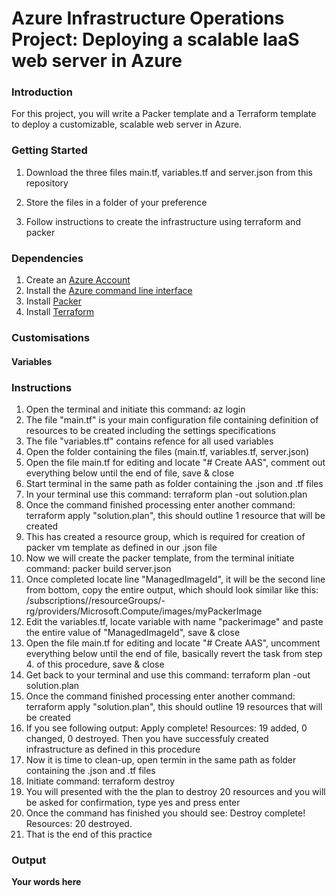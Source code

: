 # Azure Infrastructure Operations Project: Deploying a scalable IaaS web server in Azure

### Introduction
For this project, you will write a Packer template and a Terraform template to deploy a customizable, scalable web server in Azure.

### Getting Started
1. Download the three files main.tf, variables.tf and server.json from this repository

2. Store the files in a folder of your preference

3. Follow instructions to create the infrastructure using terraform and packer

### Dependencies
1. Create an [Azure Account](https://portal.azure.com) 
2. Install the [Azure command line interface](https://docs.microsoft.com/en-us/cli/azure/install-azure-cli?view=azure-cli-latest)
3. Install [Packer](https://www.packer.io/downloads)
4. Install [Terraform](https://www.terraform.io/downloads.html)

### Customisations
#### Variables


### Instructions

1. Open the terminal and initiate this command: az login
2. The file "main.tf" is your main configuration file containing definition of resources to be created including the settings specifications
3. The file "variables.tf" contains refence for all used variables
4. Open the folder containing the files (main.tf, variables.tf, server.json)
5. Open the file main.tf for editing and locate "# Create AAS", comment out everything below until the end of file, save & close
6. Start terminal in the same path as folder containing the .json and .tf files
7. In your terminal use this command: terraform plan -out solution.plan
8. Once the command finished processing enter another command: terraform apply "solution.plan", this should outline 1 resource that will be created
9. This has created a resource group, which is required for creation of packer vm template as defined in our .json file
10. Now we will create the packer template, from the terminal initiate command: packer build server.json
11. Once completed locate line "ManagedImageId", it will be the second line from bottom, copy the entire output, which should look similar like this: /subscriptions/<your subscription id>/resourceGroups/<your resource group name>-rg/providers/Microsoft.Compute/images/myPackerImage
12. Edit the variables.tf, locate variable with name "packerimage" and paste the entire value of "ManagedImageId", save & close
13. Open the file main.tf for editing and locate "# Create AAS", uncomment everything below until the end of file, basically revert the task from step 4. of this procedure, save & close
14. Get back to your terminal and use this command: terraform plan -out solution.plan
15. Once the command finished processing enter another command: terraform apply "solution.plan", this should outline 19 resources that will be created
16. If you see following output: Apply complete! Resources: 19 added, 0 changed, 0 destroyed. Then you have successfuly created infrastructure as defined in this procedure
17. Now it is time to clean-up, open termin in the same path as folder containing the .json and .tf files
18. Initiate command: terraform destroy
19. You will presented with the the plan to destroy 20 resources and you will be asked for confirmation, type yes and press enter
20. Once the command has finished you should see: Destroy complete! Resources: 20 destroyed.
21. That is the end of this practice


### Output
**Your words here**

